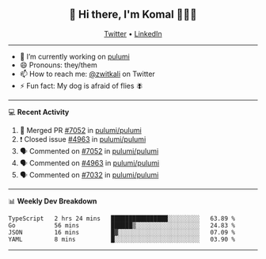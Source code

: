 <h2 align="center"> 👋 Hi there, I'm Komal 🧑🏾‍💻 </h2>
<p align="center">
    <a href="https://twitter.com/zwitkali">Twitter</a> •
    <a href="https://www.linkedin.com/in/komal-ali/">LinkedIn</a>
</p>

--------

- 🔭 I’m currently working on [pulumi](https://github.com/pulumi/pulumi)
- 😄 Pronouns: they/them
- 📫 How to reach me: [@zwitkali](https://twitter.com/zwitkali) on Twitter
- ⚡ Fun fact: My dog is afraid of flies 🪰

--------
💻 **Recent Activity**

<!--START_SECTION:activity-->
1. 🎉 Merged PR [#7052](https://github.com/pulumi/pulumi/pull/7052) in [pulumi/pulumi](https://github.com/pulumi/pulumi)
2. ❗️ Closed issue [#4963](https://github.com/pulumi/pulumi/issues/4963) in [pulumi/pulumi](https://github.com/pulumi/pulumi)
3. 🗣 Commented on [#7052](https://github.com/pulumi/pulumi/issues/7052) in [pulumi/pulumi](https://github.com/pulumi/pulumi)
4. 🗣 Commented on [#4963](https://github.com/pulumi/pulumi/issues/4963) in [pulumi/pulumi](https://github.com/pulumi/pulumi)
5. 🗣 Commented on [#7032](https://github.com/pulumi/pulumi/issues/7032) in [pulumi/pulumi](https://github.com/pulumi/pulumi)
<!--END_SECTION:activity-->

--------

📊 **Weekly Dev Breakdown**
<!--START_SECTION:waka-->
```text
TypeScript   2 hrs 24 mins   ████████████████░░░░░░░░░   63.89 % 
Go           56 mins         ██████▒░░░░░░░░░░░░░░░░░░   24.83 % 
JSON         16 mins         █▓░░░░░░░░░░░░░░░░░░░░░░░   07.09 % 
YAML         8 mins          █░░░░░░░░░░░░░░░░░░░░░░░░   03.90 % 
```
<!--END_SECTION:waka-->

--------